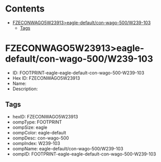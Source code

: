 



Contents
========

* [FZECONWAGO5W23913>eagle-default/con-wago-500/W239-103](#fzeconwago5w23913eagle-defaultcon-wago-500w239-103)
	* [Tags](#tags)

# FZECONWAGO5W23913>eagle-default/con-wago-500/W239-103

- ID: FOOTPRINT-eagle-eagle-default-con-wago-500-W239-103
- Hex ID: FZECONWAGO5W23913
- Name: 
- Description: 

## Tags

- hexID: FZECONWAGO5W23913
- oompType: FOOTPRINT
- oompSize: eagle
- oompColor: eagle-default
- oompDesc: con-wago-500
- oompIndex: W239-103
- oompName: eagle-default/con-wago-500/W239-103
- oompID: FOOTPRINT-eagle-eagle-default-con-wago-500-W239-103
